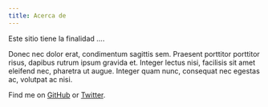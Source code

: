 ```yaml
---
title: Acerca de
---
```


Este sitio tiene la finalidad ....

Donec nec dolor erat, condimentum sagittis sem. Praesent porttitor porttitor risus, dapibus rutrum ipsum gravida et. Integer lectus nisi, facilisis sit amet eleifend nec, pharetra ut augue. Integer quam nunc, consequat nec egestas ac, volutpat ac nisi.

Find me on [GitHub](https://github.com/muan) or [Twitter](https://twitter.com/muanchiou).
